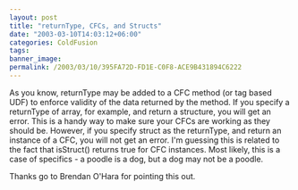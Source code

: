 ```yaml
---
layout: post
title: "returnType, CFCs, and Structs"
date: "2003-03-10T14:03:12+06:00"
categories: ColdFusion 
tags: 
banner_image: 
permalink: /2003/03/10/395FA72D-FD1E-C0F8-ACE9B431894C6222
---
```


As you know, returnType may be added to a CFC method (or tag based UDF) to enforce validity of the data returned by the method. If you specify a returnType of array, for example, and return a structure, you will get an error. This is a handy way to make sure your CFCs are working as they should be. However, if you specify struct as the returnType, and return an instance of a CFC, you will not get an error. I'm guessing this is related to the fact that isStruct()  returns true for CFC instances. Most likely, this is a case of specifics - a poodle is a dog, but a dog may not be a poodle.

Thanks go to Brendan O'Hara for pointing this out.